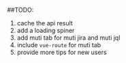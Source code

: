 ##TODO:

  1. cache the api result
  2. add a loading spiner
  3. add muti tab for muti jira and muti jql
  4. include `vue-route` for muti tab
  5. provide more tips for new users